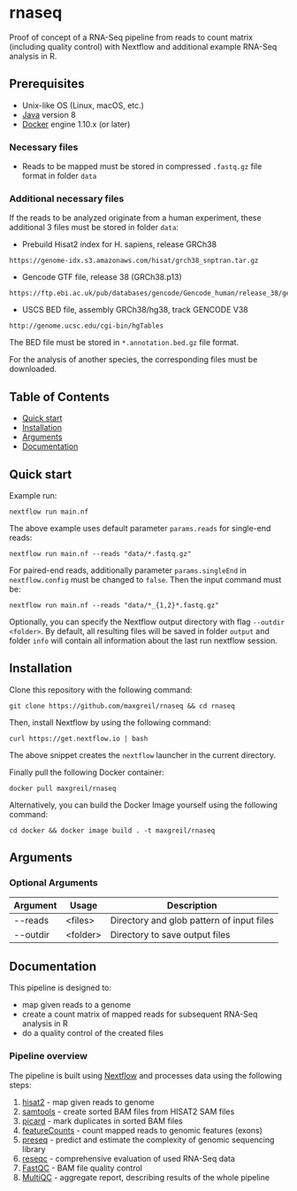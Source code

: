 # rnaseq

Proof of concept of a RNA-Seq pipeline from reads to count matrix (including quality control) with Nextflow and additional example RNA-Seq analysis in R.

## Prerequisites

* Unix-like OS (Linux, macOS, etc.)
* [Java](https://openjdk.java.net) version 8
* [Docker](https://docs.docker.com/engine/install/) engine 1.10.x (or later)


### Necessary files

* Reads to be mapped must be stored in compressed `.fastq.gz` file format in folder `data`

### Additional necessary files

If the reads to be analyzed originate from a human experiment, these additional 3 files must be stored in folder `data`:

* Prebuild Hisat2 index for H. sapiens, release GRCh38

```
https://genome-idx.s3.amazonaws.com/hisat/grch38_snptran.tar.gz
```

* Gencode GTF file, release 38 (GRCh38.p13)

```
https://ftp.ebi.ac.uk/pub/databases/gencode/Gencode_human/release_38/gencode.v38.chr_patch_hapl_scaff.annotation.gtf.gz
```

* USCS BED file, assembly GRCh38/hg38, track GENCODE V38

```
http://genome.ucsc.edu/cgi-bin/hgTables
```
The BED file must be stored in `*.annotation.bed.gz` file format.

For the analysis of another species, the corresponding files must be downloaded.

## Table of Contents

* [Quick start](#Quick-start)
* [Installation](#Installation)
* [Arguments](#Arguments)
* [Documentation](#Documentation)

## Quick start

Example run:
```
nextflow run main.nf
```

The above example uses default parameter `params.reads` for single-end reads:
```
nextflow run main.nf --reads "data/*.fastq.gz"
```

For paired-end reads, additionally parameter `params.singleEnd` in `nextflow.config` must be changed to `false`. Then the input command must be:

```
nextflow run main.nf --reads "data/*_{1,2}*.fastq.gz"
```

Optionally, you can specify the Nextflow output directory with flag `--outdir <folder>`. By default, all resulting files will be saved in folder `output` and folder `info` will contain all information about the last run nextflow session.

## Installation

Clone this repository with the following command:

```
git clone https://github.com/maxgreil/rnaseq && cd rnaseq
```

Then, install Nextflow by using the following command:

```
curl https://get.nextflow.io | bash
```

The above snippet creates the `nextflow` launcher in the current directory.

Finally pull the following Docker container:

```
docker pull maxgreil/rnaseq
```

Alternatively, you can build the Docker Image yourself using the following command:

```
cd docker && docker image build . -t maxgreil/rnaseq
```

## Arguments

### Optional Arguments

| Argument  | Usage                            | Description                                                          |
|-----------|----------------------------------|----------------------------------------------------------------------|
| --reads| \<files\>                           | Directory and glob pattern of input files|
| --outdir  | \<folder\>                       | Directory to save output files                                    |

## Documentation

This pipeline is designed to:

* map given reads to a genome
* create a count matrix of mapped reads for subsequent RNA-Seq analysis in R
* do a quality control of the created files

### Pipeline overview

The pipeline is built using [Nextflow](https://www.nextflow.io/)
and processes data using the following steps:

1. [hisat2](http://daehwankimlab.github.io/hisat2/) - map given reads to genome
2. [samtools](http://www.htslib.org/) - create sorted BAM files from HISAT2 SAM files
3. [picard](https://broadinstitute.github.io/picard/) - mark duplicates in sorted BAM files
4. [featureCounts](http://subread.sourceforge.net/) - count mapped reads to genomic features (exons)
5. [preseq](http://smithlabresearch.org/software/preseq/) -  predict and estimate the complexity of genomic sequencing library
6. [reseqc](http://rseqc.sourceforge.net/) - comprehensive evaluation of used RNA-Seq data
7. [FastQC](http://www.bioinformatics.babraham.ac.uk/projects/fastqc/) - BAM file quality control
8. [MultiQC](https://multiqc.info) - aggregate report, describing results of the whole pipeline
